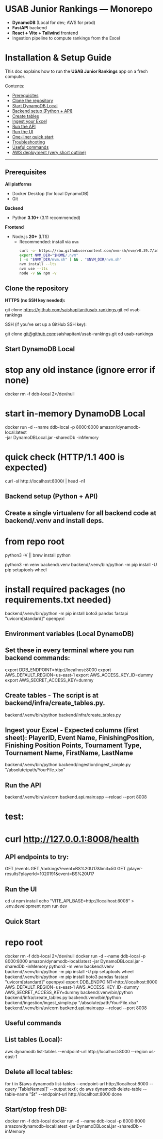 # USAB Junior Rankings — Monorepo

- **DynamoDB** (Local for dev; AWS for prod)
- **FastAPI** backend
- **React + Vite + Tailwind** frontend
- Ingestion pipeline to compute rankings from the Excel

# Installation & Setup Guide

This doc explains how to run the **USAB Junior Rankings** app on a fresh computer.

Contents:
- [Prerequisites](#prerequisites)
- [Clone the repository](#clone-the-repository)
- [Start DynamoDB Local](#start-dynamodb-local)
- [Backend setup (Python + API)](#backend-setup-python--api)
- [Create tables](#create-tables)
- [Ingest your Excel](#ingest-your-excel)
- [Run the API](#run-the-api)
- [Run the UI](#run-the-ui)
- [One-liner quick start](#one-liner-quick-start)
- [Troubleshooting](#troubleshooting)
- [Useful commands](#useful-commands)
- [AWS deployment (very short outline)](#aws-deployment-very-short-outline)

---

## Prerequisites

**All platforms**
- Docker Desktop (for local DynamoDB)
- Git

**Backend**
- Python **3.10+** (3.11 recommended)

**Frontend**
- Node.js **20+** (LTS)
  - Recommended: install via `nvm`  
    ```bash
    curl -o- https://raw.githubusercontent.com/nvm-sh/nvm/v0.39.7/install.sh | bash
    export NVM_DIR="$HOME/.nvm"
    [ -s "$NVM_DIR/nvm.sh" ] && . "$NVM_DIR/nvm.sh"
    nvm install --lts
    nvm use --lts
    node -v && npm -v
    ```

## Clone the repository

**HTTPS (no SSH key needed):**

git clone https://github.com/saishapitani/usab-rankings.git
cd usab-rankings

SSH (if you’ve set up a GitHub SSH key):

git clone git@github.com:saishapitani/usab-rankings.git
cd usab-rankings

## Start DynamoDB Local

# stop any old instance (ignore error if none)
docker rm -f ddb-local 2>/dev/null

# start in-memory DynamoDB Local
docker run -d --name ddb-local -p 8000:8000 amazon/dynamodb-local:latest \
  -jar DynamoDBLocal.jar -sharedDb -inMemory

# quick check (HTTP/1.1 400 is expected)
curl -sI http://localhost:8000/ | head -n1

## Backend setup (Python + API)

## Create a single virtualenv for all backend code at backend/.venv and install deps.

# from repo root
python3 -V || brew install python

python3 -m venv backend/.venv
backend/.venv/bin/python -m pip install -U pip setuptools wheel

# install required packages (no requirements.txt needed)
backend/.venv/bin/python -m pip install boto3 pandas fastapi "uvicorn[standard]" openpyxl

## Environment variables (Local DynamoDB)

## Set these in every terminal where you run backend commands:

export DDB_ENDPOINT=http://localhost:8000
export AWS_DEFAULT_REGION=us-east-1
export AWS_ACCESS_KEY_ID=dummy
export AWS_SECRET_ACCESS_KEY=dummy

## Create tables - The script is at backend/infra/create_tables.py.

backend/.venv/bin/python backend/infra/create_tables.py

## Ingest your Excel -  Expected columns (first sheet): PlayerID, Event Name, FinishingPosition, Finishing Position Points, Tournament Type, Tournament Name, FirstName, LastName

backend/.venv/bin/python backend/ingestion/ingest_simple.py "/absolute/path/YourFile.xlsx"

## Run the API

backend/.venv/bin/uvicorn backend.api.main:app --reload --port 8008

# test:
# curl http://127.0.0.1:8008/health

## API endpoints to try:

GET /events
GET /rankings?event=BS%20U17&limit=50
GET /player-results?playerId=1020191&event=BS%20U17

## Run the UI

cd ui
npm install
echo "VITE_API_BASE=http://localhost:8008" > .env.development
npm run dev

## Quick Start

# repo root
docker rm -f ddb-local 2>/dev/null
docker run -d --name ddb-local -p 8000:8000 amazon/dynamodb-local:latest -jar DynamoDBLocal.jar -sharedDb -inMemory
python3 -m venv backend/.venv
backend/.venv/bin/python -m pip install -U pip setuptools wheel
backend/.venv/bin/python -m pip install boto3 pandas fastapi "uvicorn[standard]" openpyxl
export DDB_ENDPOINT=http://localhost:8000 AWS_DEFAULT_REGION=us-east-1 AWS_ACCESS_KEY_ID=dummy AWS_SECRET_ACCESS_KEY=dummy
backend/.venv/bin/python backend/infra/create_tables.py
backend/.venv/bin/python backend/ingestion/ingest_simple.py "/absolute/path/YourFile.xlsx"
backend/.venv/bin/uvicorn backend.api.main:app --reload --port 8008

## Useful commands

## List tables (Local):
aws dynamodb list-tables --endpoint-url http://localhost:8000 --region us-east-1

## Delete all local tables:

for t in $(aws dynamodb list-tables --endpoint-url http://localhost:8000 --query 'TableNames[]' --output text); do
  aws dynamodb delete-table --table-name "$t" --endpoint-url http://localhost:8000
done

## Start/stop fresh DB:

docker rm -f ddb-local
docker run -d --name ddb-local -p 8000:8000 amazon/dynamodb-local:latest -jar DynamoDBLocal.jar -sharedDb -inMemory


